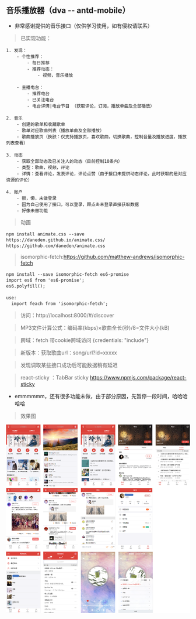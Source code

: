 ## 音乐播放器（dva -- antd-mobile）

- 非常感谢提供的音乐接口（仅供学习使用，如有侵权请联系）

> 已实现功能：

    1. 发现：
        - 个性推荐：
            - 每日推荐
            - 推荐动态：
                - 视频，音乐播放

        - 主播电台：
            - 推荐电台
            - 已关注电台
            - 电台详情|电台节目 （获取评论，订阅，播放单曲及全部播放）

    2. 音乐
        - 创建的歌单和收藏歌单
        - 歌单对应歌曲列表（播放单曲及全部播放）
        - 歌曲播放页（换肤：仅支持播放页，喜欢歌曲，切换歌曲，控制音量及播放进度，播放列表查看）

    3. 动态
        - 获取全部动态及已关注人的动态（目前控制10条内）
        - 类型：歌曲，视频，评论
        - 详情：查看评论，发表评论，评论点赞（由于接口未提供动态评论，此时获取的是对应资源的评论）

    4. 账户
        - 额，懒，未做登录
        - 因为自己使用了接口，可以登录，顾点击未登录直接获取数据
        - 好像未做功能

> 动画
  ```
  npm install animate.css --save
  https://daneden.github.io/animate.css/
  https://github.com/daneden/animate.css
  ```

> isomorphic-fetch:https://github.com/matthew-andrews/isomorphic-fetch
  ```
  npm install --save isomorphic-fetch es6-promise
  import es6 from 'es6-promise';
  es6.polyfill();
  
  use:
    import feach from 'isomorphic-fetch';
  ```

>访问：http://localhost:8000/#/discover

> MP3文件计算公式：编码率(kbps)×歌曲全长(秒)/8=文件大小(kB)

> 跨域：fetch 带cookie跨域访问 {credentials: "include"}

> 新版本：获取歌曲url：song/url?id=xxxxx

> 发现调取某些接口成功后可能数据稍有延迟

> react-sticky ：TabBar sticky
  https://www.npmjs.com/package/react-sticky

- emmmmmm，还有很多功能未做，由于部分原因，先暂停一段时间，哈哈哈哈哈

> 效果图

![image](https://github.com/huiBuiling/dva-musics/blob/master/resultImg/%E5%B8%90%E5%8F%B7.png)
